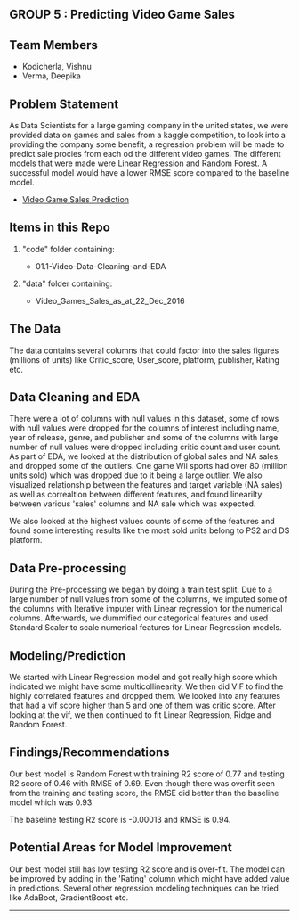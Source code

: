 GROUP 5 : Predicting Video Game Sales
---
## Team Members

- Kodicherla, Vishnu 
- Verma, Deepika


## Problem Statement

As Data Scientists for a large gaming company in the united states, we were provided data on games and sales from a kaggle competition, to look into a providing the company some benefit, a regression problem will be made to predict sale procies from each od the different video games. The different models that were made were Linear Regression and Random Forest. A successful model would have a lower RMSE score compared to the baseline model.

- [Video Game Sales Prediction](https://www.kaggle.com/rush4ratio/video-game-sales-with-ratings)


## Items in this Repo
1) "code" folder containing:

    - 01.1-Video-Data-Cleaning-and-EDA

2) "data" folder containing:

    - Video_Games_Sales_as_at_22_Dec_2016
    
## The Data 

The data contains several columns that could factor into the sales figures (millions of units) like Critic_score,
User_score, platform, publisher, Rating  etc. 

## Data Cleaning and EDA

There were a lot of columns with null values in this dataset, some of rows with null values were dropped for the columns of interest including name, year of release, genre, and publisher and some of the columns with large number of null values were dropped including critic count and user count. 
As part of EDA, we looked at the distribution of global sales and NA sales, and dropped some of the outliers. One game Wii sports had over 80 (million units sold) which was dropped due to it being a large outlier. 
We also visualized relationship between the features and target variable (NA sales) as well as correaltion between different features, and found linearilty between various 'sales' columns and NA sale which was expected. 

We also looked at the highest values counts of some of the features and found some interesting results like the most sold units belong to PS2 and DS platform.

## Data Pre-processing

During the Pre-processing we began by doing a train test split. Due to a large number of null values from some of the columns, we imputed some of the columns with Iterative imputer with Linear regression for the numerical columns. Afterwards, we dummified our categorical features and used Standard Scaler to scale numerical features for Linear Regression models. 


## Modeling/Prediction

We started with Linear Regression model and got really high score which indicated we might have some multicollinearity. We then did VIF to find the highly correlated features and dropped them. We looked into any features that had a vif score higher than 5 and one of them was critic score. After looking at the vif, we then continued to fit Linear Regression, Ridge and Random Forest.


## Findings/Recommendations

Our best model is Random Forest with training R2 score of 0.77 and testing R2 score of 0.46 with RMSE of 0.69. Even though there was overfit seen from the training and testing score, the RMSE did better than the baseline model which was 0.93. 

The baseline testing R2 score is -0.00013 and RMSE is 0.94.


## Potential Areas for Model Improvement
Our best model still has low testing R2 score and is over-fit.
The model can be improved by adding in the 'Rating' column which might have added value in predictions. 
Several other regression modeling techniques can be tried like AdaBoot, GradientBoost etc.



---

